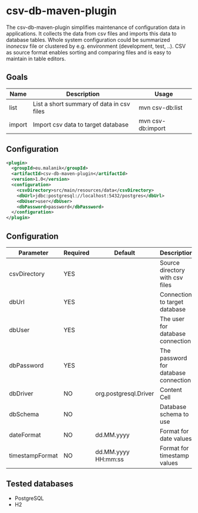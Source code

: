 csv-db-maven-plugin
===================

The csv-db-maven-plugin simplifies maintenance of configuration data in applications. 
It collects the data from csv files and imports this data to database tables. 
Whole system configuration could be summarized in*one*csv file 
or clustered by e.g. environment (development, test, ..). 
CSV as source format enables sorting and comparing files and is easy to maintain in table editors.   

Goals
-----
| Name  | Description | Usage |
| ------------- | ------------- | ------------- |
| list  | List a short summary of data in csv files  | mvn csv-db:list |
| import  | Import csv data to target database  | mvn csv-db:import |

Configuration
-------------
```xml
<plugin>
  <groupId>eu.malanik</groupId>
  <artifactId>csv-db-maven-plugin</artifactId>
  <version>1.0</version>
  <configuration>
    <csvDirectory>src/main/resources/data</csvDirectory>
    <dbUrl>jdbc:postgresql://localhost:5432/postgres</dbUrl>
    <dbUser>user</dbUser>
    <dbPassword>password</dbPassword>
  </configuration>
</plugin>
```

Configuration
-------------
| Parameter  | Required | Default  | Description | 
| ------------- | ------------- | ------------- | ------------- |
| csvDirectory  | YES  |  | Source directory with csv files  |
| dbUrl  | YES  | | Connection to target database   | 
| dbUser  | YES  |  | The user for database connection |
| dbPassword  | YES  |  | The password for database connection |
| dbDriver  | NO  | org.postgresql.Driver  | Content Cell  |
| dbSchema  | NO  |  | Database schema to use |
| dateFormat  | NO  | dd.MM.yyyy  | Format for date values  |
| timestampFormat  | NO  | dd.MM.yyyy HH:mm:ss  | Format for timestamp values  |


Tested databases
----------------
- PostgreSQL
- H2





